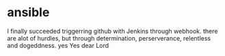 # ansible
I finally succeeded triggerring github with Jenkins through webhook. there are alot of hurdles, but through determination, perserverance, relentless and dogeddness. yes
Yes dear Lord
